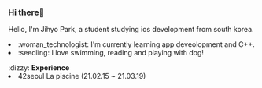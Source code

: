 ### Hi there👋
<p>
 </p>
Hello, I'm Jihyo Park, a student studying ios development from south korea.
<p>
 </p>

<li> :woman_technologist: I'm currently learning app deveolopment and C++. 
<li> :seedling: I love swimming, reading and playing with dog!
<p>
  </p>
:dizzy: <b>Experience</b>
<li>42seoul La piscine (21.02.15 ~ 21.03.19)


  


